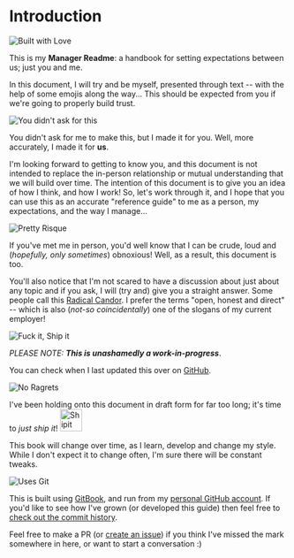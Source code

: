# Introduction

![Built with Love](https://forthebadge.com/images/badges/built-with-love.svg)

This is my **Manager Readme**: a handbook for setting expectations between us; just you and me.

In this document, I will try and be myself, presented through text -- with the help of some emojis along the way... This should be expected from you if we're going to properly build trust.

![You didn't ask for this](https://forthebadge.com/images/badges/you-didnt-ask-for-this.svg)

You didn't ask for me to make this, but I made it for you. Well, more accurately, I made it for **us**.

I'm looking forward to getting to know you, and this document is not intended to replace the in-person relationship or mutual understanding that we will build over time. The intention of this document is to give you an idea of how I think, and how I work! So, let's work through it, and I hope that you can use this as an accurate "reference guide" to me as a person, my expectations, and the way I manage...

![Pretty Risque](https://forthebadge.com/images/badges/pretty-risque.svg)

If you've met me in person, you'd well know that I can be crude, loud and (_hopefully, only sometimes_) obnoxious! Well, as a result, this document is too.

You'll also notice that I'm not scared to have a discussion about just about any topic and if you ask, I will (try and) give you a straight answer. Some people call this [Radical Candor](https://www.radicalcandor.com/about-radical-candor/). I prefer the terms "open, honest and direct" -- which is also (_not-so coincidentally_) one of the slogans of my current employer!

![Fuck it, Ship it](https://forthebadge.com/images/badges/fuck-it-ship-it.svg)

_PLEASE NOTE: **This is unashamedly a work-in-progress**_.

You can check when I last updated this over on [GitHub](https://github.com/PHeonix25/management-handbook).

![No Ragrets](https://forthebadge.com/images/badges/no-ragrets.svg)

<!-- markdownlint-disable MD033 -->
I've been holding onto this document in draft form for far too long; it's time to _just ship it_! <img height="40px" src="https://hermens.com.au/assets/shipit.png" alt="Shipit Squirrel"/>
<!-- markdownlint-enable MD033 -->

This book will change over time, as I learn, develop and change my style. While I don't expect it to change often, I'm sure there will be constant tweaks.

![Uses Git](https://forthebadge.com/images/badges/uses-git.svg)

This is built using [GitBook](https://www.gitbook.com), and run from my [personal GitHub account](https://github.com/PHeonix25/management-handbook).
If you'd like to see how I've grown (or developed this guide) then feel free to [check out the commit history](https://github.com/PHeonix25/management-handbook/commits/master).

Feel free to make a PR (or [create an issue](https://github.com/PHeonix25/management-handbook/issues/new)) if you think I've missed the mark somewhere in here, or want to start a conversation :)
